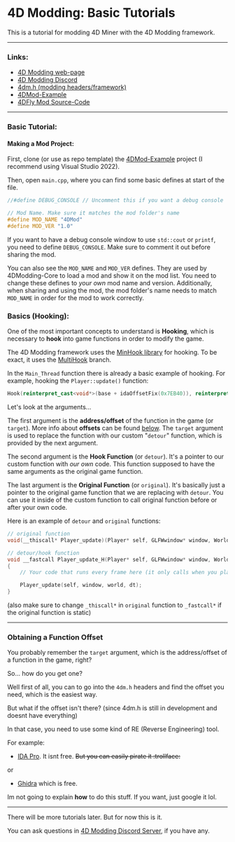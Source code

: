 # 4D Modding: Basic Tutorials
This is a tutorial for modding 4D Miner with the 4D Modding framework.

------------

### Links:
 - [4D Modding web-page](https://gdpseditor.com/4dmodding/ "4D Modding web-page")
 - [4D Modding Discord](https://discord.gg/AmGKpYXBwX "Discord Server")
 - [4dm.h (modding headers/framework)](https://github.com/Tr1NgleDev/4dm.h "4dm.h (modding headers/framework)")
 - [4DMod-Example](https://github.com/Tr1NgleDev/4dmod-example "4DMod-Example")
 - [4DFly Mod Source-Code](https://github.com/Tr1NgleDev/4DFly "4DFly")
------------

### Basic Tutorial:

#### Making a Mod Project:

First, clone (or use as repo template) the [4DMod-Example](https://github.com/Tr1NgleDev/4dmod-example "4DMod-Example") project (I recommend using Visual Studio 2022).

Then, open `main.cpp`, where you can find some basic defines at start of the file.
```cpp
//#define DEBUG_CONSOLE // Uncomment this if you want a debug console

// Mod Name. Make sure it matches the mod folder's name
#define MOD_NAME "4DMod"
#define MOD_VER "1.0"
```
If you want to have a debug console window to use `std::cout` or `printf`, you need to define `DEBUG_CONSOLE`. Make sure to comment it out before sharing the mod.

You can also see the `MOD_NAME` and `MOD_VER` defines. They are used by 4DModding-Core to load a mod and show it on the mod list. You need to change these defines to *your own* mod name and version. Additionally, when sharing and using the mod, the mod folder's name needs to match `MOD_NAME` in order for the mod to work correctly.

### Basics (Hooking):

One of the most important concepts to understand is **Hooking**, which is necessary to **hook** into game functions in order to modify the game.

The 4D Modding framework uses the [MinHook library](https://github.com/TsudaKageyu/minhook "MinHook library") for hooking.
To be exact, it uses the [MultiHook](https://github.com/m417z/minhook "MultiHook") branch.

In the `Main_Thread` function there is already a basic example of hooking. For example, hooking the `Player::update()` function:
```cpp
Hook(reinterpret_cast<void*>(base + idaOffsetFix(0x7EB40)), reinterpret_cast<void*>(&Player_update_H), reinterpret_cast<void**>(&Player_update));
```
Let's look at the arguments...

The first argument is the **address/offset** of the function in the game (or `target`). More info about **offsets** can be found [below](#obtaining-a-function-offset). The `target` argument is used to replace the function with our custom "`detour`" function, which is provided by the next argument.

The second argument is the **Hook Function** (or `detour`). It's a pointer to our custom function with *our own* code. This function supposed to have the same arguments as the original game function.

The last argument is the **Original Function** (or `original`). It's basically just a pointer to the original game function that we are replacing with `detour`. You can use it inside of the custom function to call original function before or after your own code.

Here is an example of `detour` and `original` functions:
```cpp
// original function
void(__thiscall* Player_update)(Player* self, GLFWwindow* window, World* world, double dt); 

// detour/hook function
void __fastcall Player_update_H(Player* self, GLFWwindow* window, World* world, double dt) 
{
	// Your code that runs every frame here (it only calls when you play in world, because its Player's function)

	Player_update(self, window, world, dt);
}
```
(also make sure to change `_thiscall*` in `original` function to `_fastcall*` if the original function is static)

----

### Obtaining a Function Offset

You probably remember the `target` argument, which is the address/offset of a function in the game, right?

So... how do you get one?

Well first of all, you can to go into the `4dm.h` headers and find the offset you need, which is the easiest way.

But what if the offset isn't there? (since 4dm.h is still in development and doesnt have everything)

In that case, you need to use some kind of RE (Reverse Engineering) tool.

For example: 
 - [IDA Pro](https://hex-rays.com/ida-pro/ "IDA Pro"). It isnt free. ~~But you can easily pirate it :trollface:~~
 
 or

 - [Ghidra](https://github.com/NationalSecurityAgency/ghidra "Ghidra") which is free.

Im not going to explain **how** to do this stuff. If you want, just google it lol.

----

There will be more tutorials later. But for now this is it.

You can ask questions in [4D Modding Discord Server](https://discord.gg/AmGKpYXBwX "Discord Server"), if you have any.
